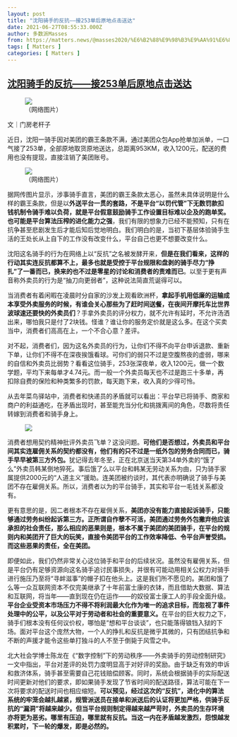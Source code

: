 ```yaml
---
layout: post
title: "沈阳骑手的反抗——接253单后原地点击送达"
date: 2021-06-27T08:55:33.000Z
author: 多数派Masses
from: https://matters.news/@masses2020/%E6%B2%88%E9%98%B3%E9%AA%91%E6%89%8B%E7%9A%84%E5%8F%8D%E6%8A%97-%E6%8E%A5253%E5%8D%95%E5%90%8E%E5%8E%9F%E5%9C%B0%E7%82%B9%E5%87%BB%E9%80%81%E8%BE%BE-bafyreidjitugl2ieez3jx4zwjenulpfl4yar3zerct6f5bz4o46tkzuqjy
tags: [ Matters ]
categories: [ Matters ]
---
```

<!--1624784133000-->
[沈阳骑手的反抗——接253单后原地点击送达](https://matters.news/@masses2020/%E6%B2%88%E9%98%B3%E9%AA%91%E6%89%8B%E7%9A%84%E5%8F%8D%E6%8A%97-%E6%8E%A5253%E5%8D%95%E5%90%8E%E5%8E%9F%E5%9C%B0%E7%82%B9%E5%87%BB%E9%80%81%E8%BE%BE-bafyreidjitugl2ieez3jx4zwjenulpfl4yar3zerct6f5bz4o46tkzuqjy)
------

<div>
<figure class="image"><img src="https://assets.matters.news/embed/982bb783-b4ab-4347-83fb-527e00e4c301.png" data-asset-id="982bb783-b4ab-4347-83fb-527e00e4c301" referrerpolicy="no-referrer"><figcaption><span>（网络图片）</span></figcaption></figure><p>文｜门房老杆子</p><p>近日，沈阳一骑手因对美团的霸王条款不满，通过美团众包App抢单加派单，一口气接了253单，全部原地取货原地送达，总距离953KM，收入1200元，配送的费用也没有提现，直接注销了美团账号。</p><figure class="image"><img src="https://assets.matters.news/embed/54682bf9-a533-4c49-b9b9-1a767b1fd523.png" data-asset-id="54682bf9-a533-4c49-b9b9-1a767b1fd523" referrerpolicy="no-referrer"><figcaption><span>（网络图片）</span></figcaption></figure><p>据网传图片显示，涉事骑手直言，美团的霸王条款太恶心，虽然未具体说明是什么样的霸王条款，但是以<strong>外送平台一贯的套路，不是平台“以罚代管”下无数罚款扣钱机制令骑手难以负荷，就是平台假意鼓励骑手工作设置目标难以企及的跑单奖。也可能是平台算法压榨的进化能力之强</strong>，我们有限的想象力已经不能预知，只有在抗争甚至悲剧发生后才能后知后觉地明白。我们明白的是，当初下基层体验骑手生活的王处长从上自下的工作没有改变什么，平台自己也更不想要改变什么。</p><p>沈阳这名骑手的行为在网络上以“反抗”之名被发酵开来，<strong>但是在我们看来，这样的行动其实连反抗都算不上，最多也就是受控于平台规限和盘剥的骑手尽力“挣扎”了一番而已，换来的也不过是零星的讨论和消费者的责难而已</strong>。以至于更有声音称外卖员的行为是“抽刀向更弱者”，这种说法简直荒诞得可以。</p><p>当消费者有着闲暇在凌晨时分自家的沙发上观看欧洲杯，<strong>拿起手机用低廉的运输成本享受外卖服务的时候，有谁会关心那些为了赶时间送餐，在夜间开摩托车比世界波球速还要快的外卖员们</strong>？手拿外卖员的评分权力，就不允许有延时，不允许汤洒出来，哪怕我只是付了2块钱。怪谁？谁让你的服务定价就是这么多。在这个买卖当中，消费者们高高在上，一个不合心意？差评。</p><p>对不起，消费者们，因为这名外卖员的行为，让你们不得不向平台申诉退款、重新下单，让你们不得不在深夜挨饿看球。可你们的弱只不过是空腹熬夜的虚弱，哪来的自信和外卖员比弱势？看看这位骑手，253张深夜单，收入1200元，做一个数学题，平均下来每单才4.74元。而一般一个外卖员每天也不过是跑三十多单，再扣除自费的保险和种类繁多的罚款，每天跑下来，收入真的少得可怜。</p><p>从去年菜鸟驿站中，消费者和快递员的矛盾就可以看出：平台早已将骑手、商家和商户的利益通吃，在矛盾出现时，甚至能充当分化和挑拨离间的角色，尽数将责任转嫁到消费者和骑手身上。</p><figure class="image"><img src="https://assets.matters.news/embed/0dce484f-40c6-4ca1-85f5-c5b2ffebd44a.png" data-asset-id="0dce484f-40c6-4ca1-85f5-c5b2ffebd44a" referrerpolicy="no-referrer"><figcaption><span></span></figcaption></figure><p>消费者想用契约精神批评外卖员飞单？这没问题。<strong>可他们是否想过，外卖员和平台间其实连雇佣关系的契约都没有，他们有的只不过是一纸外包的劳务合同而已，骑手早早被第三方外包。</strong>犹记得去年冬至，正在北京送当天第34单外卖的“饿了么”外卖员韩某倒地猝死。事后饿了么以平台和韩某无劳动关系为由，只为骑手家属提供2000元的“人道主义”援助。连美团被约谈时，其代表亦明确说了骑手与美团不存在雇佣关系。所以，消费者以为的平台骑手，其实和平台一毛钱关系都没有。</p><p>更有意思的是，因二者根本不存在雇佣关系，<strong>美团亦没有能力直接起诉骑手，只能够通过劳务纠纷起诉第三方。正所谓自作孽不可活，美团通过劳务外包撇弃他应该承担的社会责任，那么相应的恶果则是，根本不属于美团的美团骑手，在平台的规则内和美团开了巨大的玩笑，直接令美团平台的工作效率降低、令平台声誉受损。而这些恶果的责任，全在美团。</strong></p><p>即便如此，我们仍然非常关心这位骑手和平台的后续状况。虽然没有雇佣关系，但是平台仍有足够资源向这名骑手追讨民事损失，并很有可能动用相关公权力对骑手进行施压乃至将“寻衅滋事”的帽子扣在他头上。这是我们所不愿见的。美团和饿了么等一众互联网资本不仅完美继承了十年前富士康的衣钵，而且借助大数据、算法和互联网，将当年——直到现在仍在运作——的奴役富士康工人的手段全面升级。<strong>平台企业受资本市场压力不得不将利润最大化作为唯一的追求目标，而忽视了事件处理中的公平，以及公平对于劳动者和社会的重要意义。</strong>在平台的巨大权力之下，骑手们根本没有任何议价权，哪怕是“想和平台谈谈”，也只能落得锒铛入狱的下场。面对平台这个庞然大物，一个人的挣扎和反抗是微乎其微的，只有团结抗争和不断的声援才能令这些单打独斗的人不至于倒毙于风雪之中。</p><p>北大社会学博士陈龙在《“数字控制”下的劳动秩序——外卖骑手的劳动控制研究》一文中指出，平台对差评的处罚力度明显高于对好评的奖励。由于缺乏有效的申诉和救济体系，骑手甚至需要自己花钱赔偿顾客。同时，系统会根据骑手的实际配送时间更新对他们的要求，即如果骑手发现了节省时间的配送路径，算法可能在下一次将要求的配送时间也相应缩短。<strong>可以预见，经过这次的“反抗”，进化中的算法系统的牢笼会越扎越紧，规管派送员在接单和派送后的认证将更加严格，供骑手反抗的“漏洞”将越来越少。但当平台规则制定得越来越严苛时，外卖员的生存环境亦将更为恶劣。哪里有压迫，哪里就有反抗。当这一内在矛盾越发激烈，怨恨越发积累时，下一轮的爆发，即是必然的。</strong></p>
</div>
